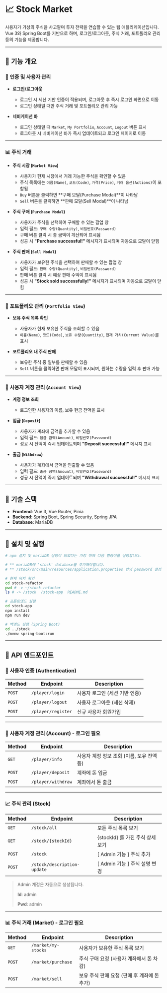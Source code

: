 # 📈 Stock Market

사용자가 가상의 주식을 사고팔며 투자 전략을 연습할 수 있는 웹 애플리케이션입니다. 
Vue 3와 Spring Boot를 기반으로 하며, 로그인/로그아웃, 주식 거래, 포트폴리오 관리 등의 기능을 제공합니다.

---

## 🚀 **기능 개요**

### 🔐 **인증 및 사용자 관리**
- **로그인/로그아웃**  
  - 로그인 시 세션 기반 인증이 적용되며, 로그아웃 후 즉시 로그인 화면으로 이동  
  - 로그인 상태일 때만 주식 거래 및 포트폴리오 관리 가능  

- **네비게이션 바**  
  - 로그인 상태일 때 `Market`, `My Portfolio`, `Account`, `Logout` 버튼 표시  
  - 로그아웃 시 네비게이션 바가 즉시 업데이트되고 로그인 페이지로 이동  

---

### 📊 **주식 거래**
- **주식 시장 (`Market View`)**
  - 사용자가 현재 시장에서 거래 가능한 주식을 확인할 수 있음  
  - 주식 목록에는 `이름(Name)`, `코드(Code)`, `가격(Price)`, `거래 옵션(Actions)`이 포함됨  
  - `Buy` 버튼을 클릭하면 **구매 모달(Purchase Modal)**이 나타남  
  - `Sell` 버튼을 클릭하면 **판매 모달(Sell Modal)**이 나타남  

- **주식 구매 (`Purchase Modal`)**
  - 사용자가 주식을 선택하여 구매할 수 있는 팝업 창  
  - 입력 필드: `구매 수량(Quantity)`, `비밀번호(Password)`  
  - 구매 버튼 클릭 시 총 금액이 계산되어 표시됨  
  - 성공 시 **"Purchase successful!"** 메시지가 표시되며 자동으로 모달이 닫힘  

- **주식 판매 (`Sell Modal`)**
  - 사용자가 보유한 주식을 선택하여 판매할 수 있는 팝업 창  
  - 입력 필드: `판매 수량(Quantity)`, `비밀번호(Password)`  
  - 판매 버튼 클릭 시 예상 판매 수익이 표시됨  
  - 성공 시 **"Stock sold successfully!"** 메시지가 표시되며 자동으로 모달이 닫힘  

---

### 📁 **포트폴리오 관리 (`Portfolio View`)**
- **보유 주식 목록 확인**
  - 사용자가 현재 보유한 주식을 조회할 수 있음  
  - `이름(Name)`, `코드(Code)`, `보유 수량(Quantity)`, `현재 가치(Current Value)`를 표시  

- **포트폴리오 내 주식 판매**
  - 보유한 주식 중 일부를 판매할 수 있음  
  - `Sell` 버튼을 클릭하면 판매 모달이 표시되며, 원하는 수량을 입력 후 판매 가능  

---

### 👤 **사용자 계정 관리 (`Account View`)**
- **계정 정보 조회**
  - 로그인한 사용자의 이름, 보유 현금 잔액을 표시  

- **입금 (`Deposit`)**
  - 사용자가 계좌에 금액을 추가할 수 있음  
  - 입력 필드: `입금 금액(Amount)`, `비밀번호(Password)`  
  - 성공 시 잔액이 즉시 업데이트되며 **"Deposit successful!"** 메시지 표시  

- **출금 (`Withdraw`)**
  - 사용자가 계좌에서 금액을 인출할 수 있음  
  - 입력 필드: `출금 금액(Amount)`, `비밀번호(Password)`  
  - 성공 시 잔액이 즉시 업데이트되며 **"Withdrawal successful!"** 메시지 표시  

---

## 🔧 **기술 스택**
- **Frontend**: Vue 3, Vue Router, Pinia  
- **Backend**: Spring Boot, Spring Security, Spring JPA
- **Database**: MariaDB  

---

## 🎯 **설치 및 실행**
```sh
# npm 설치 및 mariaDB 실행이 되었다는 가정 하에 다음 명령어를 실행합니다.

# ** mariaDB에 'stock' database를 추가해야합니다.
# ** /stock/src/main/resources/application.properties 안의 password 설정을 개인이 설정한 비밀번호로 변경해야합니다.

# 현재 위치 확인
cd stock-refactor
pwd # -> ~/stock-refactor
ls # -> /stock  /stock-app  README.md

# 프론트엔드 실행
cd stock-app
npm install
npm run dev

# 백엔드 실행 (Spring Boot)
cd ../stock
./mvnw spring-boot:run
```

---

## 📜 **API 엔드포인트**

### 🔐 **사용자 인증 (Authentication)**
| Method | Endpoint          | Description |
|--------|------------------|-------------|
| `POST` | `/player/login`  | 사용자 로그인 (세션 기반 인증) |
| `POST` | `/player/logout` | 사용자 로그아웃 (세션 삭제) |
| `POST` | `/player/register` | 신규 사용자 회원가입 |

---

### 👤 **사용자 계정 관리 (Account) - 로그인 필요**
| Method | Endpoint            | Description |
|--------|--------------------|-------------|
| `GET`  | `/player/info`     | 사용자 계정 정보 조회 (이름, 보유 잔액 등) |
| `POST` | `/player/deposit`  | 계좌에 돈 입금 |
| `POST` | `/player/withdraw` | 계좌에서 돈 출금 |

---

### 📈 **주식 관리 (Stock)**
| Method | Endpoint            | Description |
|--------|--------------------|-------------|
| `GET` | `/stock/all`  | 모든 주식 목록 보기 |
| `GET` | `/stock/{stockId}` | {stockId} 를 가진 주식 상세 보기 |
| `POST`  | `/stock`     | [ Admin 기능 ] 주식 추가 |
| `POST`  | `/stock/description-update`     | [ Admin 기능 ] 주식 설명 변경 |

> Admin 계정은 자동으로 생성됩니다.
>
> **Id**: admin
>
> **Pwd**: admin

---

### 📊 **주식 거래 (Market) - 로그인 필요**
| Method | Endpoint              | Description |
|--------|----------------------|-------------|
| `GET`  | `/market/my-stocks`      | 사용자가 보유한 주식 목록 보기 |
| `POST` | `/market/purchase`    | 주식 구매 요청 (사용자 계좌에서 돈 차감) |
| `POST` | `/market/sell`        | 보유 주식 판매 요청 (판매 후 계좌에 돈 추가) |
